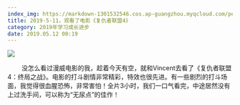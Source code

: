 ```yaml
---
index_img: https://markdown-1301532546.cos.ap-guangzhou.myqcloud.com/peipei_blog/20210921145115.jpeg
title: 2019-5-11，观看了电影《复仇者联盟4》
category: 2019年学习成长进步
date: 2019.05.12 00:19
---
```


![](https://markdown-1301532546.cos.ap-guangzhou.myqcloud.com/peipei_blog/20210921145115.jpeg)  



        没怎么看过漫威电影的我，趁着今天有空，就和Vincent去看了《复仇者联盟4：终局之战》。电影的打斗剧情非常精彩，特效也很先进。有一些剧烈的打斗场面，我觉得很血腥恐怖，非常害怕！全片3小时，我们一口气看完，中途居然没有上过洗手间，可以称为“无尿点”的佳作！